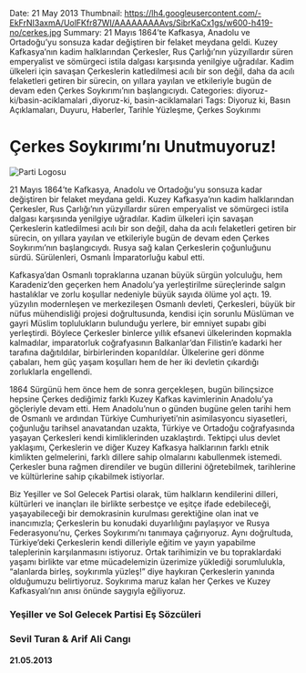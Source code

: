 Date: 21 May 2013
Thumbnail: https://lh4.googleusercontent.com/-EkFrNI3axmA/UolFKfr87WI/AAAAAAAAAvs/SibrKaCx1gs/w600-h419-no/cerkes.jpg
Summary: 21 Mayıs 1864’te Kafkasya, Anadolu ve Ortadoğu’yu sonsuza kadar değiştiren bir felaket meydana geldi. Kuzey Kafkasya’nın kadim halklarından Çerkesler, Rus Çarlığı’nın yüzyıllardır süren emperyalist ve sömürgeci istila dalgası karşısında yenilgiye uğradılar. Kadim ülkeleri için savaşan Çerkeslerin katledilmesi acılı bir son değil, daha da acılı felaketleri getiren bir sürecin, on yıllara yayılan ve etkileriyle bugün de devam eden Çerkes Soykırımı’nın başlangıcıydı.
Categories: diyoruz-ki/basin-aciklamalari ,diyoruz-ki, basin-aciklamalari
Tags: Diyoruz ki, Basın Açıklamaları, Duyuru, Haberler, Tarihle Yüzleşme, Çerkes Soykırımı

# Çerkes Soykırımı’nı Unutmuyoruz!

![Parti Logosu](https://lh4.googleusercontent.com/-EkFrNI3axmA/UolFKfr87WI/AAAAAAAAAvs/SibrKaCx1gs/w600-h419-no/cerkes.jpg)


21 Mayıs 1864’te Kafkasya, Anadolu ve Ortadoğu’yu sonsuza kadar değiştiren bir felaket meydana geldi. Kuzey Kafkasya’nın kadim halklarından Çerkesler, Rus Çarlığı’nın yüzyıllardır süren emperyalist ve sömürgeci istila dalgası karşısında yenilgiye uğradılar. Kadim ülkeleri için savaşan Çerkeslerin katledilmesi acılı bir son değil, daha da acılı felaketleri getiren bir sürecin, on yıllara yayılan ve etkileriyle bugün de devam eden Çerkes Soykırımı’nın başlangıcıydı. Rusya sağ kalan Çerkeslerin çoğunluğunu sürdü. Sürülenleri, Osmanlı İmparatorluğu kabul etti. 

Kafkasya’dan Osmanlı topraklarına uzanan büyük sürgün yolculuğu, hem Karadeniz’den geçerken hem Anadolu’ya yerleştirilme süreçlerinde salgın hastalıklar ve zorlu koşullar nedeniyle büyük sayıda ölüme yol açtı. 19. yüzyılın modernleşen ve merkezileşen Osmanlı devleti, Çerkesleri, büyük bir nüfus mühendisliği projesi doğrultusunda, kendisi için sorunlu Müslüman ve gayri Müslim toplulukların bulunduğu yerlere, bir emniyet supabı gibi yerleştirdi. Böylece Çerkesler binlerce yıllık efsanevi ülkelerinden kopmakla kalmadılar, imparatorluk coğrafyasının Balkanlar’dan Filistin’e kadarki her tarafına dağıtıldılar, birbirlerinden koparıldılar. Ülkelerine geri dönme çabaları, hem güç yaşam koşulları hem de her iki devletin çıkardığı zorluklarla engellendi. 

1864 Sürgünü hem önce hem de sonra gerçekleşen, bugün bilinçsizce hepsine Çerkes dediğimiz farklı Kuzey Kafkas kavimlerinin Anadolu’ya göçleriyle devam etti. Hem Anadolu’nun o günden bugüne gelen tarihi hem de Osmanlı ve ardından Türkiye Cumhuriyeti’nin asimilasyoncu siyasetleri, çoğunluğu tarihsel anavatandan uzakta, Türkiye ve Ortadoğu coğrafyasında yaşayan Çerkesleri kendi kimliklerinden uzaklaştırdı. Tektipçi ulus devlet yaklaşımı, Çerkeslerin ve diğer Kuzey Kafkasya halklarının farklı etnik kimlikten gelmelerini, farklı dillere sahip olmalarını kabullenmek istemedi. Çerkesler buna rağmen direndiler ve bugün dillerini öğretebilmek, tarihlerine ve kültürlerine sahip çıkabilmek istiyorlar. 

Biz Yeşiller ve Sol Gelecek Partisi olarak, tüm halkların kendilerini dilleri, kültürleri ve inançları ile birlikte serbestçe ve eşitçe ifade edebileceği, yaşayabileceği bir demokrasinin kurulması gerektiğine olan inat ve inancımızla; Çerkeslerin bu konudaki duyarlılığını paylaşıyor ve Rusya Federasyonu’nu, Çerkes Soykırımı’nı tanımaya çağırıyoruz. Aynı doğrultuda, Türkiye’deki Çerkeslerin kendi dilleriyle eğitim ve yayın yapabilme taleplerinin karşılanmasını istiyoruz. Ortak tarihimizin ve bu topraklardaki yaşamı birlikte var etme mücadelemizin üzerimize yüklediği sorumlulukla, “alanlarda birleş, soykırımla yüzleş!” diye haykıran Çerkeslerin yanında olduğumuzu belirtiyoruz. Soykırıma maruz kalan her Çerkes ve Kuzey Kafkasyalı’nın anısı önünde saygıyla eğiliyoruz. 


### Yeşiller ve Sol Gelecek Partisi Eş Sözcüleri
### Sevil Turan & Arif Ali Cangı

#### 21.05.2013

